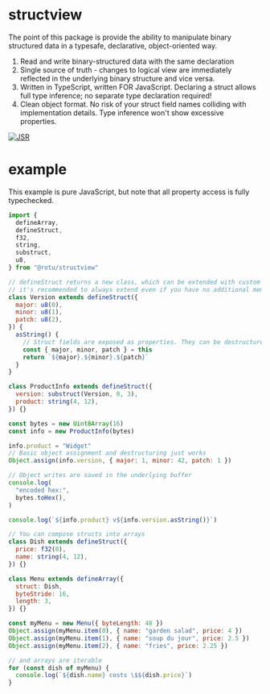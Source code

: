 # structview

The point of this package is provide the ability to manipulate binary structured
data in a typesafe, declarative, object-oriented way.

1. Read and write binary-structured data with the same declaration
2. Single source of truth - changes to logical view are immediately reflected in
   the underlying binary structure and vice versa.
3. Written in TypeScript, written FOR JavaScript. Declaring a struct allows full
   type inference; no separate type declaration required!
4. Clean object format. No risk of your struct field names colliding with
   implementation details. Type inference won't show excessive properties.

[![JSR](https://jsr.io/badges/@rotu/structview)](https://jsr.io/@rotu/structview)

# example

This example is pure JavaScript, but note that all property access is fully
typechecked.

```js
import {
  defineArray,
  defineStruct,
  f32,
  string,
  substruct,
  u8,
} from "@rotu/structview"

// defineStruct returns a new class, which can be extended with custom getters, setters, and methods
// it's recommended to always extend even if you have no additional members, so you can benefit from declaration hoisting.
class Version extends defineStruct({
  major: u8(0),
  minor: u8(1),
  patch: u8(2),
}) {
  asString() {
    // Struct fields are exposed as properties. They can be destructured like any other js object
    const { major, minor, patch } = this
    return `${major}.${minor}.${patch}`
  }
}

class ProductInfo extends defineStruct({
  version: substruct(Version, 0, 3),
  product: string(4, 12),
}) {}

const bytes = new Uint8Array(16)
const info = new ProductInfo(bytes)

info.product = "Widget"
// Basic object assignment and destructuring just works
Object.assign(info.version, { major: 1, minor: 42, patch: 1 })

// Object writes are saved in the underlying buffer
console.log(
  "encoded hex:",
  bytes.toHex(),
)

console.log(`${info.product} v${info.version.asString()}`)

// You can compose structs into arrays
class Dish extends defineStruct({
  price: f32(0),
  name: string(4, 12),
}) {}

class Menu extends defineArray({
  struct: Dish,
  byteStride: 16,
  length: 3,
}) {}

const myMenu = new Menu({ byteLength: 48 })
Object.assign(myMenu.item(0), { name: "garden salad", price: 4 })
Object.assign(myMenu.item(1), { name: "soup du jour", price: 2.5 })
Object.assign(myMenu.item(2), { name: "fries", price: 2.25 })

// and arrays are iterable
for (const dish of myMenu) {
  console.log(`${dish.name} costs \$${dish.price}`)
}
```
